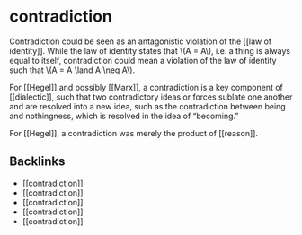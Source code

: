 # contradiction

Contradiction could be seen as an antagonistic violation of the [[law of identity]]. While the law of identity states that \\(A = A\\), i.e. a thing is always equal to itself, contradiction could mean a violation of the law of identity such that \\(A = A \land A \neq A\\).

For [[Hegel]] and possibly [[Marx]], a contradiction is a key component of [[dialectic]], such that two contradictory ideas or forces sublate one another and are resolved into a new idea, such as the contradiction between being and nothingness, which is resolved in the idea of &ldquo;becoming.&rdquo;

For [[Hegel]], a contradiction was merely the product of [[reason]].


<a id="org2a82664"></a>

## Backlinks

-   [[contradiction]]
-   [[contradiction]]
-   [[contradiction]]
-   [[contradiction]]
-   [[contradiction]]
